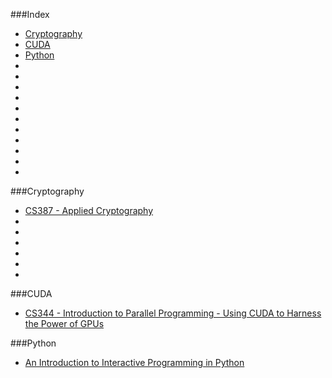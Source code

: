 ###Index
* [Cryptography](#Cryptography)
* [CUDA](#CUDA)
* [Python](#Python)
* [](#)
* [](#)
* [](#)
* [](#)
* [](#)
* [](#)
* [](#)
* [](#)
* [](#)
* [](#)
* [](#)


###Cryptography
* [CS387 - Applied Cryptography](http://www.udacity.com/overview/Course/cs387)
* []()
* []()
* []()
* []()
* []()
* []()


###CUDA
* [CS344 - Introduction to Parallel Programming - Using CUDA to Harness the Power of GPUs](http://www.udacity.com/overview/Course/cs344/CourseRev/1)


###Python
* [An Introduction to Interactive Programming in Python](https://www.coursera.org/course/interactivepython)

